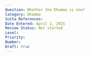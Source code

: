 ```yaml
---
Question: Whether the Dhamma is one?
Category: Dhamma
Sutta References:
Date Entered: April 2, 2025
Review Status: Not started
Level: 
Priority: 
Number: 
Draft: true
---
```

